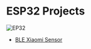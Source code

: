 # ESP32 Projects

![EP32](https://i.imgur.com/mS21bFu.jpg?1)

* [BLE Xiaomi Sensor](./BLE_Xiaomi_Sensor/README.md)
